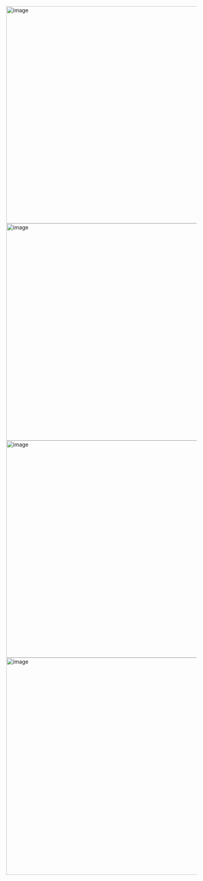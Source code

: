 <img width="573" alt="image" src="https://user-images.githubusercontent.com/37501487/205150871-4835b1d7-c1ab-40ef-a0eb-05c602110af0.png">

<img width="573" alt="image" src="https://user-images.githubusercontent.com/37501487/205150906-f49a5368-70d2-4436-b1ef-9eaeef03a04a.png">

<img width="573" alt="image" src="https://user-images.githubusercontent.com/37501487/205151013-bcbc732b-db06-4e8b-909a-d428fb2564d7.png">

<img width="573" alt="image" src="https://user-images.githubusercontent.com/37501487/205151060-e827e5c6-7832-4282-af6a-03bef15da598.png">
